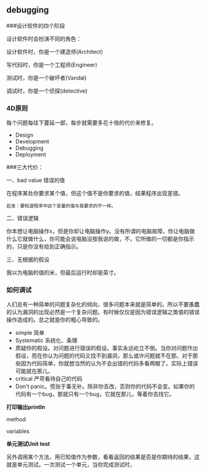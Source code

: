 ## debugging

###设计软件的四个阶段

设计软件时会扮演不同的角色：

设计软件时，你是一个建造师(Architect)

写代码时，你是一个工程师(Engineer)

测试时，你是一个破坏者(Vandal)

调试时，你是一个侦探(detective)

### 4D原则

每个问题每往下蔓延一部，每步就需要多花十倍的代价来修复。

- Design
- Development
- Debugging
- Deployment

###三大代价：

一、bad value 错误的值

​	在程序某处你要求某个值，但这个值不是你要求的值，结果程序出现差错。

 	启发：要知道程序中这个变量的值与我要求的不一样。

二、错误逻辑

​	你本想让电脑操作x，但是你却让电脑操作y。没有所谓的电脑故障，你让电脑做什么它就做什么，你可能会说电脑没按我说的做，不，它所做的一切都是你指示的，只是你没有给到正确指示。

三、无根据的假设

我以为电脑的值的米，但最后运行时却是英寸。

### 如何调试

人们总有一种简单的问题复杂化的倾向，很多问题本来就是简单的。所以不要愚蠢的认为漏洞的出现必然是一个复杂问题。有时候仅仅是因为错误逻辑之类值的错误操作造成的。总之就是你的粗心导致的。

- simple 简单
- Systematic 系统化、条理
- 质疑你的假设。对问题进行错误的假设。事实永远屹立不倒。当你对问题作出假设，而在你认为问题的代码又找不到漏洞，那么或许问题就不在那。对于那些因为代码简单，你就想当然的认为不会出错的代码多看两眼了。实际上错误可能就在那儿。
- critical 严苛看待自己的代码
- Don't panic。慌张于事无补。除非你去改，否则你的代码不会变。如果你的代码有一个bug，那就只有一个bug，它就在那儿，等着你去找它。

**打印输出println**

 method

variables

**单元测试Unit test**

​	另外调用某个方法，用已知值作为参数，看看返回的结果是否是你期待的结果，这就是单元测试。一次测试一个单元，当你完成测试时，